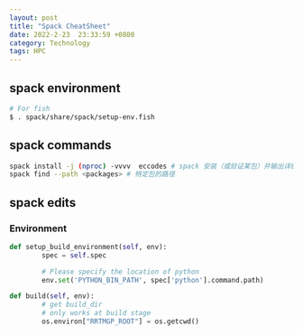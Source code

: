 ```yaml
---
layout: post
title: "Spack CheatSheet"
date: 2022-2-23  23:33:59 +0800
category: Technology
tags: HPC
---
```


## spack environment

```bash
# For fish
$ . spack/share/spack/setup-env.fish
```

## spack commands

```bash
spack install -j (nproc) -vvvv  eccodes # spack 安装（或验证某包）并输出详细信息
spack find --path <packages> # 特定包的路径
```

## spack edits

### Environment

```python
def setup_build_environment(self, env):
        spec = self.spec

        # Please specify the location of python
        env.set('PYTHON_BIN_PATH', spec['python'].command.path)

def build(self, env): 
        # get build_dir
        # only works at build stage
        os.environ["RRTMGP_ROOT"] = os.getcwd()
        
```
